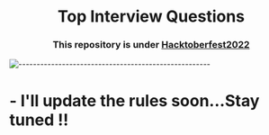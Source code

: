 ## <h1 align="center">Top Interview Questions</h1>
### <h3 align="center"> This repository is under [Hacktoberfest2022](https://hacktoberfest.com/) </h3> 
![-----------------------------------------------------](https://raw.githubusercontent.com/andreasbm/readme/master/assets/lines/rainbow.png)

# - I'll update the rules soon...Stay tuned !!

